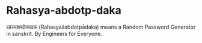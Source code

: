 # Rahasya-abdotp-daka
रहस्यशब्दोत्पादक (Rahasyaśabdotpādaka) means a Random Password Generator in sanskrit. By Engineers for Everyone.
